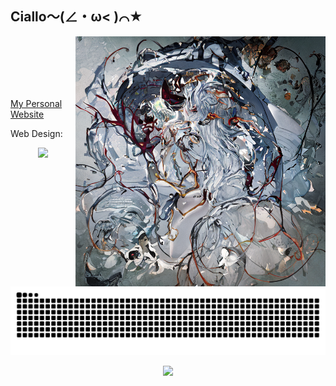 ## Ciallo～(∠・ω< )⌒★

<img align='right' src='personal_cdn/sample_36800-0.png' width='400px'>

<br>
<br>
<br>
<br>
<br>

[My Personal Website](https://furkathertaha.github.io/)

Web Design:
<p align="center">
    <img src='https://github-readme-stats-one-bice.vercel.app/api/top-langs/?username=Furkathertaha&layout=compact&hide_border=true&langs_count=10&theme=buefy' width='400px'>
</p>

<picture>
  <source media="(prefers-color-scheme: dark)" srcset="https://raw.githubusercontent.com/nephren17/nephren17/output/github-contribution-grid-snake-dark.svg">
  <source media="(prefers-color-scheme: light)" srcset="https://raw.githubusercontent.com/nephren17/nephren17/output/github-contribution-grid-snake.svg">
  <img alt="github contribution grid snake animation" src="https://raw.githubusercontent.com/nephren17/nephren17/output/github-contribution-grid-snake.svg">
</picture>

<p align="center">
  <img src="https://profile-counter.glitch.me/nephren17/count.svg" />
</p>
